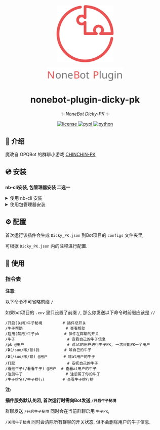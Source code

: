 <div align="center">
  <a href="https://v2.nonebot.dev/store"><img src="https://raw.githubusercontent.com/tkgs0/nbpt/resources/nbp_logo.png" width="180" height="180" alt="NoneBotPluginLogo"></a>
  <br>
  <p><img src="https://raw.githubusercontent.com/tkgs0/nbpt/resources/NoneBotPlugin.svg" width="240" alt="NoneBotPluginText"></p>
</div>

<div align="center">

# nonebot-plugin-dicky-pk

_✨ NoneBot Dicky-PK ✨_


<a href="./LICENSE">
    <img src="https://img.shields.io/github/license/tkgs0/nonebot-plugin-dicky-pk.svg" alt="license">
</a>
<a href="https://pypi.python.org/pypi/nonebot-plugin-dicky-pk">
    <img src="https://img.shields.io/pypi/v/nonebot-plugin-dicky-pk.svg" alt="pypi">
</a>
<a href="https://www.python.org">
    <img src="https://img.shields.io/badge/python-3.8+-blue.svg" alt="python">
</a>

</div>

## 📖 介绍

魔改自 OPQBot 的群聊小游戏 [CHINCHIN-PK](https://github.com/opq-osc/chinchin-pk)

## 💿 安装

**nb-cli安装, 包管理器安装  二选一**

<details>
<summary>使用 nb-cli 安装</summary>

在 nonebot2 项目的根目录下打开命令行, 输入以下指令即可安装

    nb plugin install nonebot-plugin-dicky-pk

</details>

<details>
<summary>使用包管理器安装</summary>

在 nonebot2 项目的插件目录下, 打开命令行,

**根据你使用的包管理器, 输入相应的安装命令**

<details>
<summary>pip</summary>

    pip install nonebot-plugin-dicky-pk

</details>
<details>
<summary>pdm</summary>

    pdm add nonebot-plugin-dicky-pk

</details>
<details>
<summary>poetry</summary>

    poetry add nonebot-plugin-dicky-pk

</details>
<details>
<summary>conda</summary>

    conda install nonebot-plugin-dicky-pk

</details>

打开 bot项目下的 `pyproject.toml` 文件,

在其 `plugins` 里加入 `nonebot_plugin_dicky_pk`

    plugins = ["nonebot_plugin_dicky_pk"]

</details>
</details>

## ⚙️ 配置

首次运行该插件会生成 `Dicky_PK.json` 到Bot项目的 `configs` 文件夹里,

可根据 `Dicky_PK.json` 内的注释进行配置.

## 🎉 使用

### 指令表

**注意:**

以下命令不可省略前缀 `/`

如果bot项目的 `.env` 里只设置了前缀 `/`, 那么你发送以下命令时前缀应该是 `//`

```
/开启(关闭)牛子秘境         # 插件总开关
/牛子帮助                   # 查看帮助
/启用(禁用)牛子pk           # 插件在群聊的开关
/牛子                       # 查看自己的牛子信息
/pk @用户                   # 对at的用户进行牛子PK, 一次只能PK一个用户
/🔒(/suo/嗦/锁)我           # 嗦自己的牛子
/🔒(/suo/嗦/锁) @用户       # 嗦at用户的牛子
/打胶                       # 安抚自己的牛子
/看他牛子(/看看牛子) @用户  # 查看at用户的牛子
/注册牛子                   # 注册属于你的牛子
/牛子排名(/牛子排行)        # 查看牛子排行榜
```

**注:**

**插件服务默认关闭, 首次运行时需向Bot发送 `/开启牛子秘境`**

群聊发送 `/开启牛子秘境` 同时会在当前群聊启用 `牛子PK`,

`/关闭牛子秘境` 同时会清除所有群聊的开关状态, 但不会删除用户的牛子信息.

